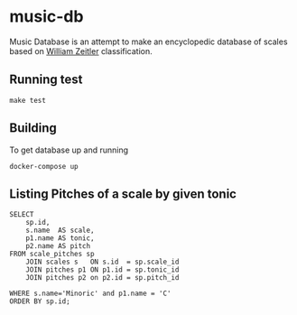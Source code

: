 # music-db

Music Database is an attempt to make an encyclopedic database of scales based on [William Zeitler](https://allthescales.org) classification.

## Running test

```shell
make test
```
## Building

To get database up and running

```shell
docker-compose up
```

## Listing Pitches of a scale by given tonic

```postgresql
SELECT
    sp.id,
    s.name  AS scale,
    p1.name AS tonic,
    p2.name AS pitch
FROM scale_pitches sp
    JOIN scales s   ON s.id  = sp.scale_id
    JOIN pitches p1 ON p1.id = sp.tonic_id
    JOIN pitches p2 on p2.id = sp.pitch_id

WHERE s.name='Minoric' and p1.name = 'C'
ORDER BY sp.id;
```
